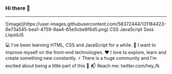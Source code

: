 ### Hi there 👋

<hr>
![image](https://user-images.githubusercontent.com/58372444/131184423-8e73a545-bea1-4759-8aa4-65e0cbe8f6d5.png) CSS JavaScript Sass LiquidJS

💻 I've been learning HTML, CSS and JavaScript for a while.
💪 I want to improve myself on the front-end technologies.
❤️ I love to explore, learn and create something new constantly.
⚡ There is a huge community and I'm excited about being a little part of this 🚀
📬 Reach me: twitter.com/hey_fk
